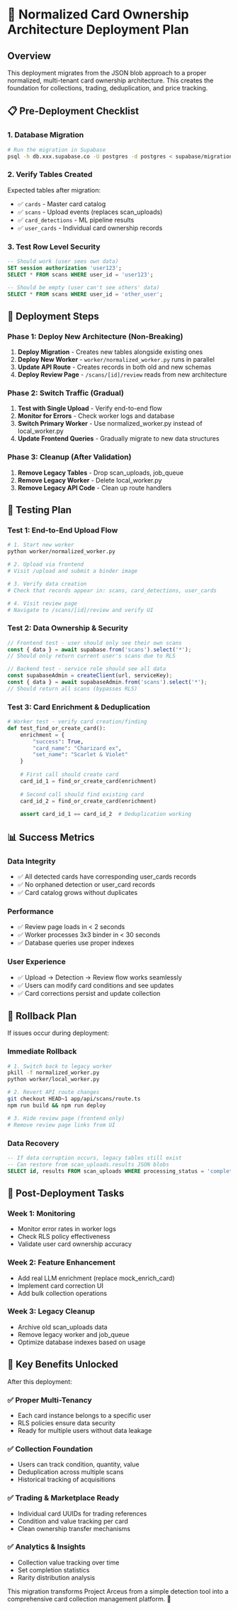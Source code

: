 # 🚀 Normalized Card Ownership Architecture Deployment Plan

## Overview
This deployment migrates from the JSON blob approach to a proper normalized, multi-tenant card ownership architecture. This creates the foundation for collections, trading, deduplication, and price tracking.

## 📋 Pre-Deployment Checklist

### 1. Database Migration
```bash
# Run the migration in Supabase
psql -h db.xxx.supabase.co -U postgres -d postgres < supabase/migrations/20250101000001_normalized_card_ownership.sql
```

### 2. Verify Tables Created
Expected tables after migration:
- ✅ `cards` - Master card catalog
- ✅ `scans` - Upload events (replaces scan_uploads)
- ✅ `card_detections` - ML pipeline results
- ✅ `user_cards` - Individual card ownership records

### 3. Test Row Level Security
```sql
-- Should work (user sees own data)
SET session authorization 'user123';
SELECT * FROM scans WHERE user_id = 'user123';

-- Should be empty (user can't see others' data)  
SELECT * FROM scans WHERE user_id = 'other_user';
```

## 🔄 Deployment Steps

### Phase 1: Deploy New Architecture (Non-Breaking)
1. **Deploy Migration** - Creates new tables alongside existing ones
2. **Deploy New Worker** - `worker/normalized_worker.py` runs in parallel
3. **Update API Route** - Creates records in both old and new schemas
4. **Deploy Review Page** - `/scans/[id]/review` reads from new architecture

### Phase 2: Switch Traffic (Gradual)
1. **Test with Single Upload** - Verify end-to-end flow
2. **Monitor for Errors** - Check worker logs and database
3. **Switch Primary Worker** - Use normalized_worker.py instead of local_worker.py
4. **Update Frontend Queries** - Gradually migrate to new data structures

### Phase 3: Cleanup (After Validation)
1. **Remove Legacy Tables** - Drop scan_uploads, job_queue
2. **Remove Legacy Worker** - Delete local_worker.py
3. **Remove Legacy API Code** - Clean up route handlers

## 🧪 Testing Plan

### Test 1: End-to-End Upload Flow
```bash
# 1. Start new worker
python worker/normalized_worker.py

# 2. Upload via frontend
# Visit /upload and submit a binder image

# 3. Verify data creation
# Check that records appear in: scans, card_detections, user_cards

# 4. Visit review page
# Navigate to /scans/[id]/review and verify UI
```

### Test 2: Data Ownership & Security
```javascript
// Frontend test - user should only see their own scans
const { data } = await supabase.from('scans').select('*');
// Should only return current user's scans due to RLS

// Backend test - service role should see all data
const supabaseAdmin = createClient(url, serviceKey);
const { data } = await supabaseAdmin.from('scans').select('*');
// Should return all scans (bypasses RLS)
```

### Test 3: Card Enrichment & Deduplication
```python
# Worker test - verify card creation/finding
def test_find_or_create_card():
    enrichment = {
        "success": True,
        "card_name": "Charizard ex", 
        "set_name": "Scarlet & Violet"
    }
    
    # First call should create card
    card_id_1 = find_or_create_card(enrichment)
    
    # Second call should find existing card
    card_id_2 = find_or_create_card(enrichment) 
    
    assert card_id_1 == card_id_2  # Deduplication working
```

## 📊 Success Metrics

### Data Integrity
- ✅ All detected cards have corresponding user_cards records
- ✅ No orphaned detection or user_card records
- ✅ Card catalog grows without duplicates

### Performance
- ✅ Review page loads in < 2 seconds
- ✅ Worker processes 3x3 binder in < 30 seconds 
- ✅ Database queries use proper indexes

### User Experience
- ✅ Upload → Detection → Review flow works seamlessly
- ✅ Users can modify card conditions and see updates
- ✅ Card corrections persist and update collection

## 🚨 Rollback Plan

If issues occur during deployment:

### Immediate Rollback
```bash
# 1. Switch back to legacy worker
pkill -f normalized_worker.py
python worker/local_worker.py

# 2. Revert API route changes
git checkout HEAD~1 app/api/scans/route.ts
npm run build && npm run deploy

# 3. Hide review page (frontend only)
# Remove review page links from UI
```

### Data Recovery
```sql
-- If data corruption occurs, legacy tables still exist
-- Can restore from scan_uploads.results JSON blobs
SELECT id, results FROM scan_uploads WHERE processing_status = 'completed';
```

## 🎯 Post-Deployment Tasks

### Week 1: Monitoring
- Monitor error rates in worker logs
- Check RLS policy effectiveness
- Validate user card ownership accuracy

### Week 2: Feature Enhancement  
- Add real LLM enrichment (replace mock_enrich_card)
- Implement card correction UI
- Add bulk collection operations

### Week 3: Legacy Cleanup
- Archive old scan_uploads data
- Remove legacy worker and job_queue
- Optimize database indexes based on usage

## 🔑 Key Benefits Unlocked

After this deployment:

### ✅ **Proper Multi-Tenancy**
- Each card instance belongs to a specific user
- RLS policies ensure data security
- Ready for multiple users without data leakage

### ✅ **Collection Foundation**
- Users can track condition, quantity, value
- Deduplication across multiple scans
- Historical tracking of acquisitions

### ✅ **Trading & Marketplace Ready**
- Individual card UUIDs for trading references
- Condition and value tracking per card
- Clean ownership transfer mechanisms

### ✅ **Analytics & Insights**
- Collection value tracking over time
- Set completion statistics
- Rarity distribution analysis

This migration transforms Project Arceus from a simple detection tool into a comprehensive card collection management platform. 🎉 